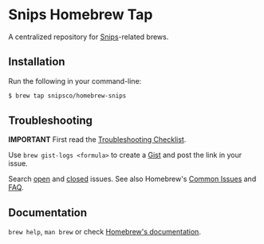 # Snips Homebrew Tap

A centralized repository for [Snips][]-related brews.

## Installation

Run the following in your command-line:

```sh
$ brew tap snipsco/homebrew-snips
```

## Troubleshooting

**IMPORTANT** First read the [Troubleshooting Checklist][].

Use `brew gist-logs <formula>` to create a [Gist][] and post the link in your issue.

Search [open][] and [closed][] issues. See also Homebrew's [Common Issues][] and [FAQ][].

## Documentation
`brew help`, `man brew` or check [Homebrew's documentation][].

[Snips]: https://snips.ai
[Homebrew]: http://brew.sh
[Troubleshooting Checklist]: https://docs.brew.sh/Troubleshooting.html
[Gist]: https://gist.github.com
[open]: https://github.com/Homebrew/homebrew-science/issues?state=open
[closed]: https://github.com/Homebrew/homebrew-science/issues?state=closed
[Common Issues]: https://docs.brew.sh/Common-Issues.html
[FAQ]: https://docs.brew.sh/FAQ.html
[Homebrew's documentation]: https://github.com/Homebrew/brew/blob/master/docs/README.md
